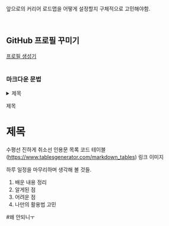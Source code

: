 앞으로의 커리어 로드맵을 어떻게 설정할지 구체적으로 고민해야함.

<br>

## GitHub 프로필 꾸미기
  [프로필 생성기](https://qus0in.github.io/paste_profile/)  
<br>

### 마크다운 문법
  <!--토글 목록 만들기 by HTML 블록 태그-->
<details> 
  <summary>제목</summary>
  
  # 가장 큰 제목은 #이 1개      <!--html이랑 마크다운이랑 같이 써서 명확하게 구분해야 정상 작동함-->
  ## 두번째 큰 제목 #이 2개
  ### 세번째 큰 제목 #이 3개
  #### 네번째 큰 제목 #이 4개
  ##### 다섯번째 큰 제목 #이 5개
  ###### 여섯번째 큰 제목 #이 6개
  그냥 텍스트
</details>
  
  제목
  # 제목
수평선
진하게
취소선
인용문
목록
코드
테이블 (https://www.tablesgenerator.com/markdown_tables)
링크
이미지

하루 일정을 마무리하며 생각해 볼 것들.
  1. 배운 내용 정리
  2. 알게된 점
  3. 어려운 점
  4. 나만의 활용법 고민

#왜 안되니ㅜ
